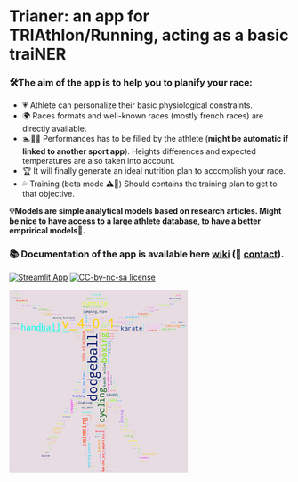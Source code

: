 # Trianer: an app for TRIAthlon/Running, acting as a basic traiNER

### 🛠️The aim of the app is to help you to planify your race:
- 💗 Athlete can personalize their basic physiological constraints.
- 🌍 Races formats and well-known races (mostly french races) are directly available.
- 🏊🚴🏃 Performances has to be filled by the athlete (**might be automatic if linked to another sport app**). Heights differences and expected temperatures are also taken into account.
- 🏆 It will finally generate an ideal nutrition plan to accomplish your race.
- 💦 Training (beta mode ⚠️🚧) Should contains the training plan to get to that objective.

**💡Models are simple analytical models based on research articles. Might be nice to have access to a large athlete database, to have a better emprirical models🎁.**
### 📚 **Documentation of the app is available here [wiki](https://github.com/guydegnol/trianer/wiki) (📧 [contact](mailto:trianer@guydegnol.net))**.

[![Streamlit App](https://static.streamlit.io/badges/streamlit_badge_black_white.svg)](https://trianer.streamlit.app/) 
[![CC-by-nc-sa license](https://badgen.net/badge/icon/CC%20by-nc-sa?label=Licence)](https://creativecommons.org/licenses/by-nc-sa/4.0)

![](data/vetruve_gen.png)




